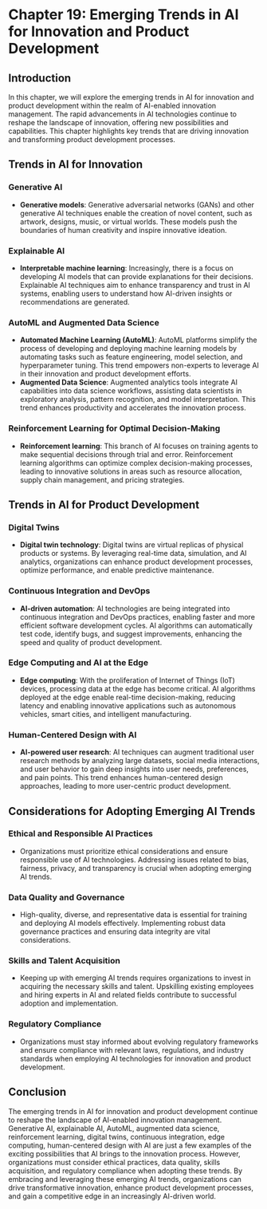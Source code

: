 Chapter 19: Emerging Trends in AI for Innovation and Product Development
========================================================================

Introduction
------------

In this chapter, we will explore the emerging trends in AI for innovation and product development within the realm of AI-enabled innovation management. The rapid advancements in AI technologies continue to reshape the landscape of innovation, offering new possibilities and capabilities. This chapter highlights key trends that are driving innovation and transforming product development processes.

Trends in AI for Innovation
---------------------------

### Generative AI

* **Generative models**: Generative adversarial networks (GANs) and other generative AI techniques enable the creation of novel content, such as artwork, designs, music, or virtual worlds. These models push the boundaries of human creativity and inspire innovative ideation.

### Explainable AI

* **Interpretable machine learning**: Increasingly, there is a focus on developing AI models that can provide explanations for their decisions. Explainable AI techniques aim to enhance transparency and trust in AI systems, enabling users to understand how AI-driven insights or recommendations are generated.

### AutoML and Augmented Data Science

* **Automated Machine Learning (AutoML)**: AutoML platforms simplify the process of developing and deploying machine learning models by automating tasks such as feature engineering, model selection, and hyperparameter tuning. This trend empowers non-experts to leverage AI in their innovation and product development efforts.
* **Augmented Data Science**: Augmented analytics tools integrate AI capabilities into data science workflows, assisting data scientists in exploratory analysis, pattern recognition, and model interpretation. This trend enhances productivity and accelerates the innovation process.

### Reinforcement Learning for Optimal Decision-Making

* **Reinforcement learning**: This branch of AI focuses on training agents to make sequential decisions through trial and error. Reinforcement learning algorithms can optimize complex decision-making processes, leading to innovative solutions in areas such as resource allocation, supply chain management, and pricing strategies.

Trends in AI for Product Development
------------------------------------

### Digital Twins

* **Digital twin technology**: Digital twins are virtual replicas of physical products or systems. By leveraging real-time data, simulation, and AI analytics, organizations can enhance product development processes, optimize performance, and enable predictive maintenance.

### Continuous Integration and DevOps

* **AI-driven automation**: AI technologies are being integrated into continuous integration and DevOps practices, enabling faster and more efficient software development cycles. AI algorithms can automatically test code, identify bugs, and suggest improvements, enhancing the speed and quality of product development.

### Edge Computing and AI at the Edge

* **Edge computing**: With the proliferation of Internet of Things (IoT) devices, processing data at the edge has become critical. AI algorithms deployed at the edge enable real-time decision-making, reducing latency and enabling innovative applications such as autonomous vehicles, smart cities, and intelligent manufacturing.

### Human-Centered Design with AI

* **AI-powered user research**: AI techniques can augment traditional user research methods by analyzing large datasets, social media interactions, and user behavior to gain deep insights into user needs, preferences, and pain points. This trend enhances human-centered design approaches, leading to more user-centric product development.

Considerations for Adopting Emerging AI Trends
----------------------------------------------

### Ethical and Responsible AI Practices

* Organizations must prioritize ethical considerations and ensure responsible use of AI technologies. Addressing issues related to bias, fairness, privacy, and transparency is crucial when adopting emerging AI trends.

### Data Quality and Governance

* High-quality, diverse, and representative data is essential for training and deploying AI models effectively. Implementing robust data governance practices and ensuring data integrity are vital considerations.

### Skills and Talent Acquisition

* Keeping up with emerging AI trends requires organizations to invest in acquiring the necessary skills and talent. Upskilling existing employees and hiring experts in AI and related fields contribute to successful adoption and implementation.

### Regulatory Compliance

* Organizations must stay informed about evolving regulatory frameworks and ensure compliance with relevant laws, regulations, and industry standards when employing AI technologies for innovation and product development.

Conclusion
----------

The emerging trends in AI for innovation and product development continue to reshape the landscape of AI-enabled innovation management. Generative AI, explainable AI, AutoML, augmented data science, reinforcement learning, digital twins, continuous integration, edge computing, human-centered design with AI are just a few examples of the exciting possibilities that AI brings to the innovation process. However, organizations must consider ethical practices, data quality, skills acquisition, and regulatory compliance when adopting these trends. By embracing and leveraging these emerging AI trends, organizations can drive transformative innovation, enhance product development processes, and gain a competitive edge in an increasingly AI-driven world.
